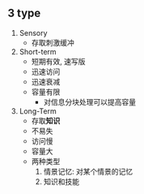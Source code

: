 ## 3 type

1. Sensory
	- 存取刺激缓冲
2. Short-term
	- 短期有效, 速写版
	- 迅速访问
	- 迅速衰减
	- 容量有限
		- 对信息分块处理可以提高容量
1. Long-Term
	- 存取**知识**
	- 不易失
	- 访问慢
	- 容量大
	- 两种类型
		1. 情景记忆: 对某个情景的记忆
		2. 知识和技能